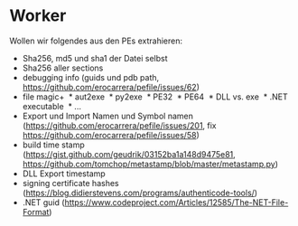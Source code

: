 # Worker
Wollen wir folgendes aus den PEs extrahieren:
* Sha256, md5 und sha1 der Datei selbst
* Sha256 aller sections
* debugging info (guids und pdb path, https://github.com/erocarrera/pefile/issues/62) 
* file magic+
  * aut2exe
  * py2exe
  * PE32
  * PE64
  * DLL vs. exe
  * .NET executable
  * ...
* Export und Import Namen und Symbol namen (https://github.com/erocarrera/pefile/issues/201, fix https://github.com/erocarrera/pefile/issues/58)
* build time stamp (https://gist.github.com/geudrik/03152ba1a148d9475e81, https://github.com/tomchop/metastamp/blob/master/metastamp.py) 
* DLL Export timestamp
* signing certificate hashes (https://blog.didierstevens.com/programs/authenticode-tools/) 
* .NET guid (https://www.codeproject.com/Articles/12585/The-NET-File-Format)
